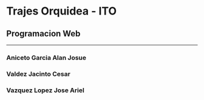 # Trajes Orquidea - ITO
## Programacion Web
---
### Aniceto Garcia Alan Josue
### Valdez Jacinto Cesar
### Vazquez Lopez Jose Ariel